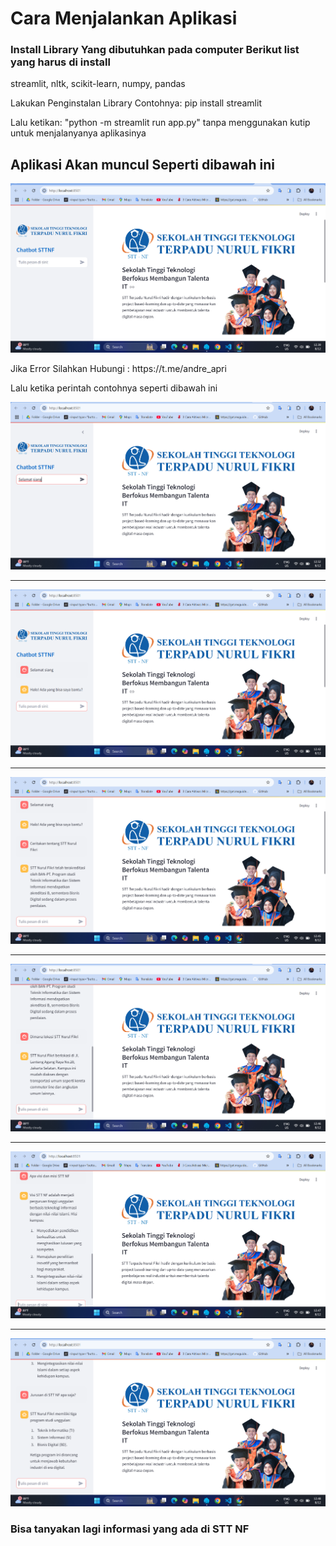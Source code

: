 <h1>Cara Menjalankan Aplikasi</h1>
<h3>Install Library Yang dibutuhkan pada computer Berikut list yang harus di install</h3>
<p>streamlit, nltk, scikit-learn, numpy, pandas</p>
<p>Lakukan Penginstalan Library Contohnya: pip install streamlit</p>
<p>Lalu ketikan: "python -m streamlit run app.py" tanpa menggunakan kutip untuk menjalanyanya aplikasinya</p>
<h2>Aplikasi Akan muncul Seperti dibawah ini</h2>
<img src="/img/image1.png">
<p>Jika Error Silahkan Hubungi : https://t.me/andre_apri</p>
<p>Lalu ketika perintah contohnya seperti dibawah ini</p>
<img src="/img/image.png">
<hr>
<img src="/img/image2.png">
<hr>
<img src="/img/image3.png">
<hr>
<img src="/img/image4.png">
<hr>
<img src="/img/image5.png">
<hr>
<img src="/img/image6.png">
<h3>Bisa tanyakan lagi informasi yang ada di STT NF</h3>
